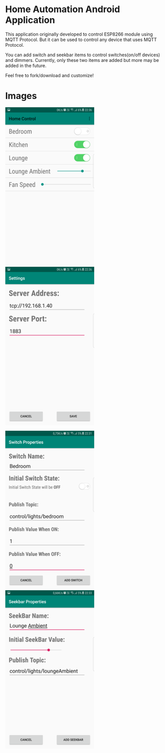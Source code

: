 # Home Automation Android Application

This application originally developed to control ESP8266 module using MQTT Protocol. But it can be used to control any device that uses MQTT Protocol.

You can add switch and seekbar items to control switches(on/off devices) and dimmers. Currently, only these two items are added but more may be added in the future.

Feel free to fork/download and customize!

# Images
<img src="images/homescreen.png" height="500"> <img src="images/settings.png" height="500"> 

<img src="images/add-switch.png" height="500"> <img src="images/add-seekbar.png" height="500"> 

